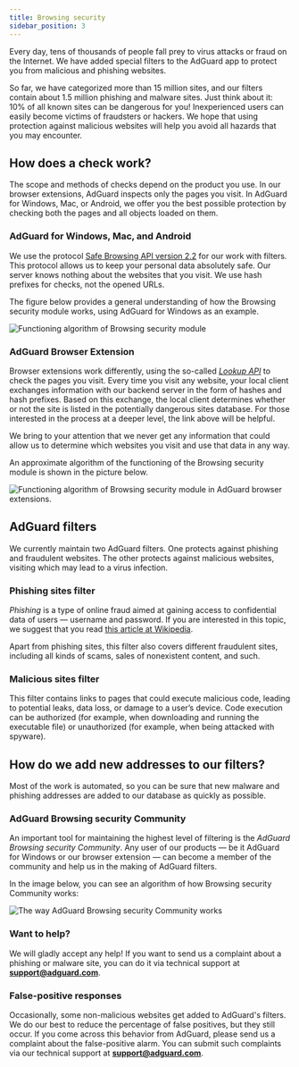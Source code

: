 ```yaml
---
title: Browsing security
sidebar_position: 3
---
```


Every day, tens of thousands of people fall prey to virus attacks or fraud on the Internet. We have added special filters to the AdGuard app to protect you from malicious and phishing websites.

So far, we have categorized more than 15 million sites, and our filters contain about 1.5 million phishing and malware sites. Just think about it: 10% of all known sites can be dangerous for you! Inexperienced users can easily become victims of fraudsters or hackers. We hope that using protection against malicious websites will help you avoid all hazards that you may encounter.

## How does a check work?

The scope and methods of checks depend on the product you use. In our browser extensions, AdGuard inspects only the pages you visit. In AdGuard for Windows, Mac, or Android, we offer you the best possible protection by checking both the pages and all objects loaded on them.

### AdGuard for Windows, Mac, and Android

We use the protocol [Safe Browsing API version 2.2](https://code.google.com/p/google-safe-browsing/wiki/Protocolv2Spec) for our work with filters. This protocol allows us to keep your personal data absolutely safe. Our server knows nothing about the websites that you visit. We use hash prefixes for checks, not the opened URLs.

The figure below provides a general understanding of how the Browsing security module works, using AdGuard for Windows as an example.

![Functioning algorithm of Browsing security module](https://cdn.adtidy.org/public/Adguard/En/Articles/safebrowsing_adguard_for_windows.png)

### AdGuard Browser Extension

Browser extensions work differently, using the so-called [*Lookup API*](https://github.com/AdguardTeam/AdguardForAndroid/issues/162#issue-115487668) to check the pages you visit. Every time you visit any website, your local client exchanges information with our backend server in the form of hashes and hash prefixes. Based on this exchange, the local client determines whether or not the site is listed in the potentially dangerous sites database. For those interested in the process at a deeper level, the link above will be helpful.

We bring to your attention that we never get any information that could allow us to determine which websites you visit and use that data in any way.

An approximate algorithm of the functioning of the Browsing security module is shown in the picture below.

![Functioning algorithm of Browsing security module in AdGuard browser extensions.](https://cdn.adtidy.org/public/Adguard/En/Articles/safebrowsing_extension.png)

## AdGuard filters

We currently maintain two AdGuard filters. One protects against phishing and fraudulent websites. The other protects against malicious websites, visiting which may lead to a virus infection.

### Phishing sites filter

*Phishing* is a type of online fraud aimed at gaining access to confidential data of users — username and password. If you are interested in this topic, we suggest that you read [this article at Wikipedia](http://en.wikipedia.org/wiki/Phishing).

Apart from phishing sites, this filter also covers different fraudulent sites, including all kinds of scams, sales of nonexistent content, and such.

### Malicious sites filter

This filter contains links to pages that could execute malicious code, leading to potential leaks, data loss, or damage to a user’s device. Code execution can be authorized (for example, when downloading and running the executable file) or unauthorized (for example, when being attacked with spyware).

## How do we add new addresses to our filters?

Most of the work is automated, so you can be sure that new malware and phishing addresses are added to our database as quickly as possible.

### AdGuard Browsing security Community

An important tool for maintaining the highest level of filtering is the *AdGuard Browsing security Community*. Any user of our products — be it AdGuard for Windows or our browser extension — can become a member of the community and help us in the making of AdGuard filters.

In the image below, you can see an algorithm of how Browsing security Community works:

![The way AdGuard Browsing security Community works](https://cdn.adtidy.org/public/Adguard/En/Articles/browsing_security_community.png)

### Want to help?

We will gladly accept any help! If you want to send us a complaint about a phishing or malware site, you can do it via technical support at **support@adguard.com**.

### False-positive responses

Occasionally, some non-malicious websites get added to AdGuard's filters. We do our best to reduce the percentage of false positives, but they still occur. If you come across this behavior from AdGuard, please send us a complaint about the false-positive alarm. You can submit such complaints via our technical support at **support@adguard.com**.
